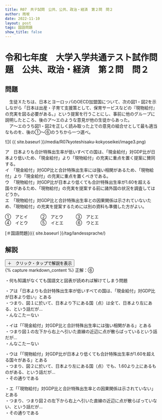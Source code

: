 ```yaml
---
title: R07　共テ試問　公共、公共、政治・経済　第２問　問２
author: 雨坂
date: 2022-11-10
layout: post
tags: 国語問題
show_title: false
---
```

  
# 令和七年度　大学入学共通テスト試作問題　公共、政治・経済　第２問　問２  

## 問題  
　生徒Ｘたちは、日本とヨーロッパのOECD加盟国について、次の図1・図2を示しながら「日本は出産・子育て支援策として、保育サービスなどの『現物給付』の充実を図る必要がある。」という提案を行うことにし、事前に他のグループに説明したところ、後のア～エのような意見が他の生徒からあった。  
　ア～エのうち図1・図2を正しく読み取った上での意見の組合せとして最も適当なものを、後の①～⑥のうちから一つ選べ。  
  
![]( {{ site.baseurl }}/media/R07kyoteshisaku-kokyoseikei/image3.png)  
  
ア　日本よりも合計特殊出生率が低いすべての国は、「現金給付」対GDP比が日本より低いため、「現金給付」より「現物給付」の充実に重点を置く提案に賛同する。  
イ　「現金給付」対GDP比と合計特殊出生率には強い相関があるため、「現物給付」より「現金給付」の充実に重点を置くべきである。  
ウ　「現物給付」対GDP比が日本より低くても合計特殊出生率が1.60を超える国々があるため、「現物給付」の充実を提案する前に諸外国の状況を調査してはどうか。  
エ　「現物給付」対GDP比と合計特殊出生率との因果関係は示されていないため、「現物給付」の充実を提案するためには別の資料も準備した方がよい。  
  
①　アとイ　　　②　アとウ　　　③　アとエ  
④　イとウ　　　⑤　イとエ　　　⑥　ウとエ  
  
[＃国語問題]({{ site.baseurl }}/tag/landessprache/)  
  
## 解説  
<div class="collapsible">
  <button class="collapsible-button">＋　クリック・タップで解説を表示</button>
  <div class="collapsible-content">
    {% capture markdown_content %}
正解：⑥  
  
・何も知識がなくても国語文と図表が読めれば解けてしまう問題  
  
・アは「日本よりも合計特殊出生率が低いすべての国は、「現金給付」対GDP比が日本より低い」とある  
・つまり、図１に於いて、日本より下にある国（点）は全て、日本より左にある、という話だが…  
・んなこたーない  
  
・イは「「現金給付」対GDP比と合計特殊出生率には強い相関がある」とある  
・つまり図１の左下から右上へ引いた直線の近辺に点が散らばっているという話だが…  
・んなこたーない  
  
・ウは「「現物給付」対GDP比が日本より低くても合計特殊出生率が1.60を超える国々がある」とある  
・つまり、図２に於いて、日本より左にある国（点）でも、1.60より上にあるものがある、という話だが…  
・その通りである  
  
・エ「「現物給付」対GDP比と合計特殊出生率との因果関係は示されていない」とある  
・つまり、つまり図２の左下から右上へ引いた直線の近辺に点が散らばっていない、という話だが…  
・その通りである  